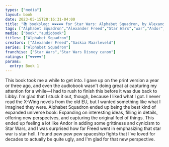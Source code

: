 ```yaml
---
types: ["media"]
layout: book
date: 2023-05-15T20:16:31-04:00
title: "📚 bookblog: ❤️❤️❤️❤️❤️ for Star Wars: Alphabet Squadron, by Alexander Freed"
tags: ["Alphabet Squadron","Alexander Freed","Star Wars","war","Andor","Libby","audiobooks","war is hell"]
media: ["book","audiobook"]
titles: ["Alphabet Squadron"]
creators: ["Alexander Freed","Saskia Maarleveld"]
series: ["Alphabet Squadron"]
franchise: ["Star Wars","Star Wars Disney canon"]
ratings: ["❤️❤️❤️❤️❤️"]
params:
  entry: Book 1
---
```

This book took me a while to get into. I gave up on the print version a year or three ago, and even the audiobook wasn't doing great at capturing my attention for a while—I had to rush to finish this before it was due back to Libby. I'm glad that I stuck it out, though, because I liked what I got. I never read the X-Wing novels from the old EU, but I wanted something like what I imagined they were. Alphabet Squadron ended up being the best kind of expanded universe book: Expanding on interesting ideas, filling in details, offering new perspectves, and capturing the original feel of things. This ended up feeling a lot like Andor in adding some grittiness and cynicism to Star Wars, and I was surprised how far Freed went in emphasizing that star war is star hell. I found pew pew pew spaceship fights that I've loved for decades to actually be quite ugly, and I'm glad for that new perspective.
